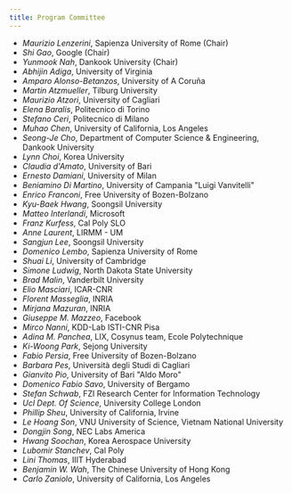 ```yaml
---
title: Program Committee
---
```


 - *Maurizio Lenzerini*, Sapienza University of Rome (Chair)
 - *Shi Gao*, Google (Chair)
 - *Yunmook Nah*, Dankook University (Chair)
 - *Abhijin Adiga*, University of Virginia
 - *Amparo Alonso-Betanzos*, University of A Coruña
 - *Martin Atzmueller*, Tilburg University
 - *Maurizio Atzori*, University of Cagliari
 - *Elena Baralis*, Politecnico di Torino
 - *Stefano Ceri*, Politecnico di Milano
 - *Muhao Chen*, University of California, Los Angeles
 - *Seong-Je Cho*, Department of Computer Science & Engineering, Dankook University
 - *Lynn Choi*, Korea University
 - *Claudia d'Amato*, University of Bari
 - *Ernesto Damiani*, University of Milan
 - *Beniamino Di Martino*, University of Campania "Luigi Vanvitelli"
 - *Enrico Franconi*, Free University of Bozen-Bolzano
 - *Kyu-Baek Hwang*, Soongsil University
 - *Matteo Interlandi*, Microsoft
 - *Franz Kurfess*, Cal Poly SLO
 - *Anne Laurent*, LIRMM - UM
 - *Sangjun Lee*, Soongsil University
 - *Domenico Lembo*, Sapienza University of Rome
 - *Shuai Li*, University of Cambridge
 - *Simone Ludwig*, North Dakota State University
 - *Brad Malin*, Vanderbilt University
 - *Elio Masciari*, ICAR-CNR
 - *Florent Masseglia*, INRIA
 - *Mirjana Mazuran*, INRIA
 - *Giuseppe M. Mazzeo*, Facebook
 - *Mirco Nanni*, KDD-Lab ISTI-CNR Pisa
 - *Adina M. Panchea*, LIX, Cosynus team, Ecole Polytechnique
 - *Ki-Woong Park*, Sejong University
 - *Fabio Persia*, Free University of Bozen-Bolzano
 - *Barbara Pes*, Università degli Studi di Cagliari
 - *Gianvito Pio*, University of Bari "Aldo Moro"
 - *Domenico Fabio Savo*, University of Bergamo
 - *Stefan Schwab*, FZI Research Center for Information Technology
 - *Ucl Dept. Of Science*, University College London
 - *Phillip Sheu*, University of California, Irvine
 - *Le Hoang Son*, VNU University of Science, Vietnam National University
 - *Dongjin Song*, NEC Labs America
 - *Hwang Soochan*, Korea Aerospace University
 - *Lubomir Stanchev*, Cal Poly
 - *Lini Thomas*, IIIT Hyderabad
 - *Benjamin W. Wah*, The Chinese University of Hong Kong
 - *Carlo Zaniolo*, University of California, Los Angeles
